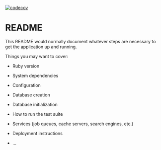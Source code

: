 [![codecov](https://codecov.io/gh/fujjima/fujjima-blog/graph/badge.svg?token=S410TENQXD)](https://codecov.io/gh/fujjima/fujjima-blog)

# README

This README would normally document whatever steps are necessary to get the
application up and running.

Things you may want to cover:

* Ruby version

* System dependencies

* Configuration

* Database creation

* Database initialization

* How to run the test suite

* Services (job queues, cache servers, search engines, etc.)

* Deployment instructions

* ...
